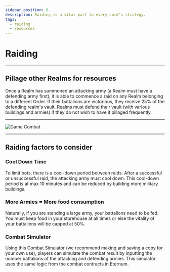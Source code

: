 ```yaml
---
sidebar_position: 6
description: Raiding is a vital part to every Lord's strategy.
tags:
  - raiding
  - resources
---
```


# Raiding

---

## Pillage other Realms for resources


Once a Realm has summoned an attacking army (a Realm must have a defending army first), it is able to commence a raid on any Realm belonging to a different Order. If their battalions are victorious, they receive 25% of the defending realm's vault. Realms must defend their vault (with various buildings and armies) if they do not wish to have it pillaged frequently.

---



![Game Combat](/img/game/combat.png)

---
## Raiding factors to consider

### Cool Down Time

To limit bots, there is a cool-down period between raids. After a successful or unsuccessful raid, the attacking army must cool down. This cool-down period is at max 10 minutes and can be reduced by building more military buildings.

### More Armies = More food consumption

Naturally, if you are standing a large army, your battalions need to be fed. You must keep food in your storehouse at all times or else the vitality of your battalions will be capped at 50%.

### Combat Simulator

Using this [Combat Simulator](https://docs.google.com/spreadsheets/d/1NZfdXT-fIeoYKhJux-Wa1za0OyVhP2Y2nreEBUODI6o/edit?usp=sharing) (we recommend making and saving a copy for your own use), players can simulate the combat result by inputting the number battalions of the attacking and defending armies. This simulator uses the same logic from the combat contracts in Eternum. 
